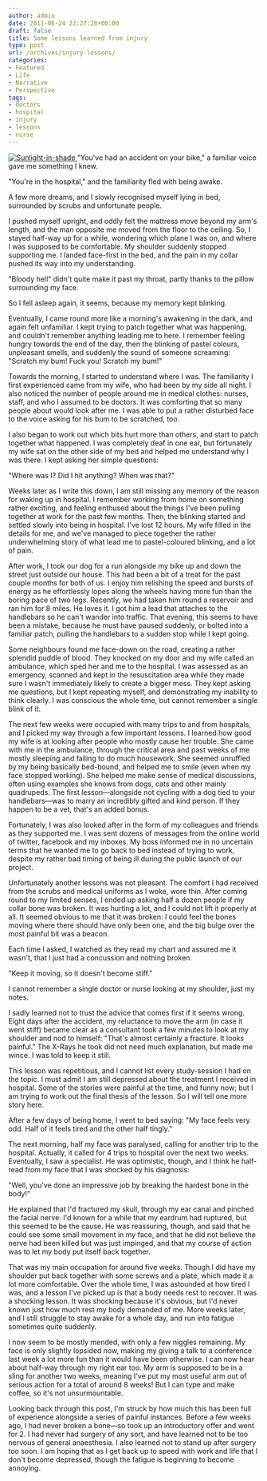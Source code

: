 ```yaml
---
author: admin
date: 2011-06-24 22:27:28+00:00
draft: false
title: Some lessons learned from injury
type: post
url: /archives/injury-lessons/
categories:
- Featured
- Life
- Narrative
- Perspective
tags:
- doctors
- hospital
- injury
- lessons
- nurse
---
```


[![Sunlight-in-shade](http://zachbeauvais.com/wp-content/uploads/2015/09/5600444327_3ab404cde5_z_sqo3jp-300x201.jpg)
](http://www.flickr.com/photos/beauvais/5600444327/in/photostream/)"You've had an accident on your bike," a familiar voice gave me something I knew.

"You're in the hospital," and the familiarity fled with being awake.

A few more dreams, and I slowly recognised myself lying in bed, surrounded by scrubs and unfortunate people.

I pushed myself upright, and oddly felt the mattress move beyond my arm's length, and the man opposite me moved from the floor to the ceiling. So, I stayed half-way up for a while, wondering which plane I was on, and where I was supposed to be comfortable. My shoulder suddenly stopped supporting me. I landed face-first in the bed, and the pain in my collar pushed its way into my understanding.

"Bloody hell" didn't quite make it past my throat, partly thanks to the pillow surrounding my face.

So I fell asleep again, it seems, because my memory kept blinking.

Eventually, I came round more like a morning's awakening in the dark, and again felt unfamiliar. I kept trying to patch together what was happening, and couldn't remember anything leading me to here. I remember feeling hungry towards the end of the day, then the blinking of pastel colours, unpleasant smells, and suddenly the sound of someone screaming: "Scratch my bum! Fuck you! Scratch my bum!"

Towards the morning, I started to understand where I was. The familiarity I first experienced came from my wife, who had been by my side all night. I also noticed the number of people around me in medical clothes: nurses, staff, and who I assumed to be doctors. It was comforting that so many people about would look after me. I was able to put a rather disturbed face to the voice asking for his bum to be scratched, too.

I also began to work out which bits hurt more than others, and start to patch together what happened. I was completely deaf in one ear, but fortunately my wife sat on the other side of my bed and helped me understand why I was there. I kept asking her simple questions:

"Where was I? Did I hit anything? When was that?"

Weeks later as I write this down, I am still missing any memory of the reason for waking up in hospital. I remember working from home on something rather exciting, and feeling enthused about the things I've been pulling together at work for the past few months. Then, the blinking started and settled slowly into being in hospital. I've lost 12 hours. My wife filled in the details for me, and we've managed to piece together the rather underwhelming story of what lead me to pastel-coloured blinking, and a lot of pain.

After work, I took our dog for a run alongside my bike up and down the street just outside our house. This had been a bit of a treat for the past couple months for both of us. I enjoy him relishing the speed and bursts of energy as he effortlessly lopes along the wheels having more fun than the boring pace of two legs. Recently, we had taken him round a reservoir and ran him for 8 miles. He loves it. I got him a lead that attaches to the handlebars so he can't wander into traffic. That evening, this seems to have been a mistake, because he must have paused suddenly, or bolted into a familiar patch, pulling the handlebars to a sudden stop while I kept going.

Some neighbours found me face-down on the road, creating a rather splendid puddle of blood. They knocked on my door and my wife called an ambulance, which sped her and me to the hospital. I was assessed as an emergency, scanned and kept in the resuscitation area while they made sure I wasn't immediately likely to create a bigger mess. They kept asking me questions, but I kept repeating myself, and demonstrating my inability to think clearly. I was conscious the whole time, but cannot remember a single blink of it.

The next few weeks were occupied with many trips to and from hospitals, and I picked my way through a few important lessons. I learned how good my wife is at looking after people who mostly cause her trouble. She came with me in the ambulance, through the critical area and past weeks of me mostly sleeping and failing to do much housework. She seemed unruffled by my being basically bed-bound, and helped me to smile (even when my face stopped working). She helped me make sense of medical discussions, often using examples she knows from dogs, cats and other mainly quadrupeds. The first lesson—alongside not cycling with a dog tied to your handlebars—was to marry an incredibly gifted and kind person. If they happen to be a vet, that's an added bonus.

Fortunately, I was also looked after in the form of my colleagues and friends as they supported me. I was sent dozens of messages from the online world of twitter, facebook and my inboxes. My boss informed me in no uncertain terms that he wanted me to go back to bed instead of trying to work, despite my rather bad timing of being ill during the public launch of our project.

Unfortunately another lessons was not pleasant. The comfort I had received from the scrubs and medical uniforms as I woke, wore thin. After coming round to my limited senses, I ended up asking half a dozen people if my collar bone was broken. It was hurting a lot, and I could not lift it properly at all. It seemed obvious to me that it was broken: I could feel the bones moving where there should have only been one, and the big bulge over the most painful bit was a beacon.

Each time I asked, I watched as they read my chart and assured me it wasn't, that I just had a concussion and nothing broken.

"Keep it moving, so it doesn't become stiff."

I cannot remember a single doctor or nurse looking at my shoulder, just my notes.

I sadly learned not to trust the advice that comes first if it seems wrong. Eight days after the accident, my reluctance to move the arm (in case it went stiff) became clear as a consultant took a few minutes to look at my shoulder and nod to himself: "That's almost certainly a fracture. It looks painful." The X-Rays he took did not need much explanation, but made me wince. I was told to keep it still.

This lesson was repetitious, and I cannot list every study-session I had on the topic. I must admit I am still depressed about the treatment I received in hospital. Some of the stories were painful at the time, and funny now; but I am trying to work out the final thesis of the lesson. So I will tell one more story here.

After a few days of being home, I went to bed saying: "My face feels very odd. Half of it feels tired and the other half tingly."

The next morning, half my face was paralysed, calling for another trip to the hospital. Actually, it called for 4 trips to hospital over the next two weeks. Eventually, I saw a specialist. He was optimistic, though, and I think he half-read from my face that I was shocked by his diagnosis:

"Well, you've done an impressive job by breaking the hardest bone in the body!"

He explained that I'd fractured my skull, through my ear canal and pinched the facial nerve. I'd known for a while that my eardrum had ruptured, but this seemed to be the cause. He was reassuring, though, and said that he could see some small movement in my face, and that he did not believe the nerve had been killed but was just impinged, and that my course of action was to let my body put itself back together.

That was my main occupation for around five weeks. Though I did have my shoulder put back together with some screws and a plate, which made it a lot more comfortable. Over the whole time, I was astounded at how tired I was, and a lesson I've picked up is that a body needs rest to recover. It was a shocking lesson. It was shocking because it's obvious, but I'd never known just how much rest my body demanded of me. More weeks later, and I still struggle to stay awake for a whole day, and run into fatigue sometimes quite suddenly.

I now seem to be mostly mended, with only a few niggles remaining. My face is only slightly lopsided now, making my giving a talk to a conference last week a lot more fun than it would have been otherwise. I can now hear about half-way through my right ear too. My arm is supposed to be in a sling for another two weeks, meaning I've put my most useful arm out of serious action for a total of around 8 weeks! But I can type and make coffee, so it's not unsurmountable.

Looking back through this post, I'm struck by how much this has been full of experience alongside a series of painful instances. Before a few weeks ago, I had never broken a bone—so took up an introductory offer and went for 2. I had never had surgery of any sort, and have learned not to be too nervous of general anaesthesia. I also learned not to stand up after surgery too soon. I am hoping that as I get back up to speed with work and life that I don't become depressed, though the fatigue is beginning to become annoying.
